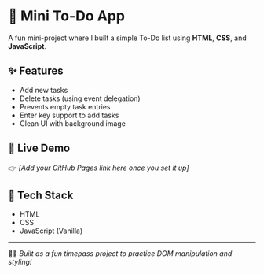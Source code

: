# 📝 Mini To-Do App

A fun mini-project where I built a simple To-Do list using **HTML**, **CSS**, and **JavaScript**.

## ✨ Features
- Add new tasks
- Delete tasks (using event delegation)
- Prevents empty task entries
- Enter key support to add tasks
- Clean UI with background image

## 🚀 Live Demo
👉 *[Add your GitHub Pages link here once you set it up]*  

## 📁 Tech Stack
- HTML
- CSS
- JavaScript (Vanilla)

---

👨‍💻 *Built as a fun timepass project to practice DOM manipulation and styling!*  
